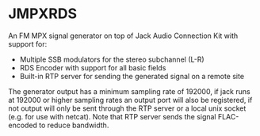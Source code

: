 # JMPXRDS
An FM MPX signal generator on top of Jack Audio Connection Kit with support for:
* Multiple SSB modulators for the stereo subchannel (L-R)
* RDS Encoder with support for all basic fields
* Built-in RTP server for sending the generated signal on a remote site

The generator output has a minimum sampling rate of 192000, if jack runs at 192000 or higher sampling rates an output port will also be registered, if not output will only be sent through the RTP server or a local unix socket (e.g. for use with netcat). Note that RTP server sends the signal FLAC-encoded to reduce bandwidth.
